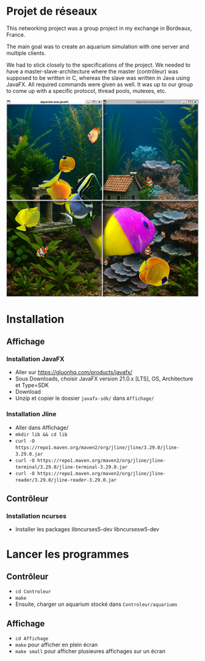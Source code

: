 # Projet de réseaux

This networking project was a group project in my exchange in Bordeaux, France.

The main goal was to create an aquarium simulation with one server and multiple clients.

We had to stick closely to the specifications of the project. We needed to have a master-slave-architecture where the master (contrôleur)
was supposed to be written in C, whereas the slave was written in Java using JavaFX. All required commands were given as well.
It was up to our group to come up with a specific protocol, thread pools, mutexes, etc.

![make small: four windows on one computer](image.png)

# Installation

## Affichage

### Installation JavaFX

- Aller sur https://gluonhq.com/products/javafx/
- Sous Downloads, choisir JavaFX version 21.0.x [LTS], OS, Architecture et Type=SDK
- Download
- Unzip et copier le dossier `javafx-sdk/` dans `Affichage/`

### Installation Jline

- Aller dans Affichage/
- `mkdir lib && cd lib`
- `curl -O https://repo1.maven.org/maven2/org/jline/jline/3.29.0/jline-3.29.0.jar`
- `curl -O https://repo1.maven.org/maven2/org/jline/jline-terminal/3.29.0/jline-terminal-3.29.0.jar`
- `curl -O https://repo1.maven.org/maven2/org/jline/jline-reader/3.29.0/jline-reader-3.29.0.jar`

## Contrôleur

### Installation ncurses

 - Installer les packages libncurses5-dev libncursesw5-dev


# Lancer les programmes

## Contrôleur

- `cd Controleur`
- `make`
- Ensuite, charger un aquarium stocké dans `Controleur/aquariums`

## Affichage

- `cd Affichage`
- `make` pour afficher en plein écran
- `make small` pour afficher plusieures affichages sur un écran
